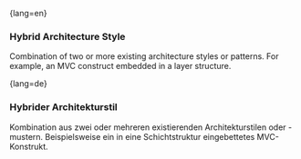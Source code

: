 {lang=en}
### Hybrid Architecture Style

Combination of two or more existing architecture styles or
patterns. For example, an MVC construct embedded in a layer
structure.

{lang=de}
### Hybrider Architekturstil

Kombination aus zwei oder mehreren existierenden Architekturstilen
oder -mustern. Beispielsweise ein in eine Schichtstruktur
eingebettetes MVC-Konstrukt.

